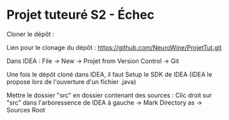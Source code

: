 # Projet tuteuré S2 - Échec

Cloner le dépôt : 

Lien pour le clonage du dépôt : https://github.com/NeuroWine/ProjetTut.git

Dans IDEA : File -> New -> Projet from Version Control -> Git

Une fois le dépôt cloné dans IDEA, il faut Setup  le SDK de IDEA (IDEA le propose lors de l'ouverture d'un fichier .java)

Mettre le dossier "src" en dossier contenant des sources : Clic droit sur "src" dans l'arboressence de IDEA à gauche -> Mark Directory as -> Sources Root

